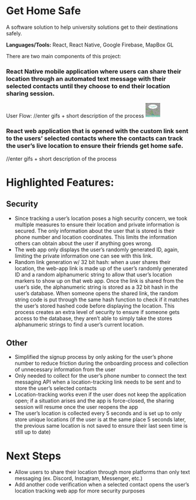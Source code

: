 # Get Home Safe
A software solution to help university solutions get to their destinations safely.

**Languages/Tools:** React, React Native, Google Firebase, MapBox GL

There are two main components of this project:
### React Native mobile application where users can share their location through an automated text message with their selected contacts until they choose to end their location sharing session.

User Flow:
//enter gifs + short description of the process 
<img src="https://github.com/binalpreetkalra/get-home-safe/blob/main/home%20and%20login.gif" width="40" height="40" />
### React web application that is opened with the custom link sent to the users’ selected contacts where the contacts can track the user’s live location to ensure their friends get home safe.

//enter gifs + short description of the process 

# Highlighted Features:

## Security
- Since tracking a user’s location poses a high security concern, we took multiple measures to ensure their location and private information is secured. The only information about the user that is stored is their phone number and location coordinates. This limits the information others can obtain about the user if anything goes wrong. 
- The web app only displays the user’s randomly generated ID, again, limiting the private information one can see with this link.
- Random link generation w/ 32 bit hash: when a user shares their location, the web-app link is made up of the user’s randomly generated ID and a random alphanumeric string to allow that user’s location markers to show up on that web app. Once the link is shared from the user’s side, the alphanumeric string is stored as a 32 bit hash in the user’s database. When someone opens the shared link, the random string code is put through the same hash function to check if it matches the user’s stored hashed code before displaying the location. This process creates an extra level of security to ensure if someone gets access to the database, they aren’t able to simply take the stores alphanumeric strings to find a user’s current location.

## Other
- Simplified the signup process by only asking for the user’s phone number to reduce friction during the onboarding process and collection of unnecessary information from the user
- Only needed to collect for the user’s phone number to connect the text messaging API when a location-tracking link needs to be sent and to store the user’s selected contacts
- Location-tracking works even if the user does not keep the application open; if a situation arises and the app is force-closed, the sharing session will resume once the user reopens the app
- The user’s location is collected every 5 seconds and is set up to only store unique locations (if the user is at the same place 5 seconds later, the previous same location is not saved to ensure their last seen time is still up to date)


# Next Steps
- Allow users to share their location through more platforms than only text messaging (ex. Discord, Instagram, Messenger, etc.)
- Add another code verification when a selected contact opens the user’s location tracking web app for more security purposes
